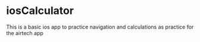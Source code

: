 # iosCalculator

This is a basic ios app to practice navigation and calculations as practice for the airtech app

